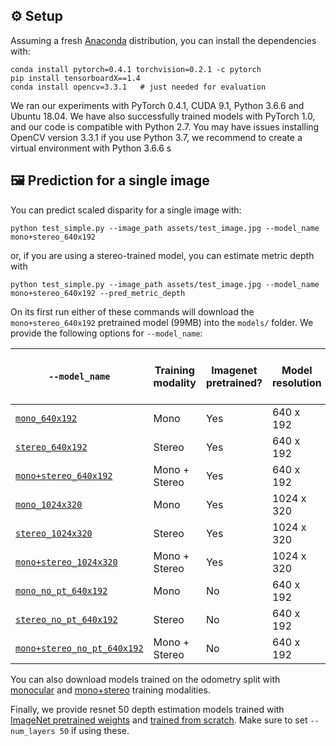 ## ⚙️ Setup

Assuming a fresh [Anaconda](https://www.anaconda.com/download/) distribution, you can install the dependencies with:
```shell
conda install pytorch=0.4.1 torchvision=0.2.1 -c pytorch
pip install tensorboardX==1.4
conda install opencv=3.3.1   # just needed for evaluation
```
We ran our experiments with PyTorch 0.4.1, CUDA 9.1, Python 3.6.6 and Ubuntu 18.04.
We have also successfully trained models with PyTorch 1.0, and our code is compatible with Python 2.7. You may have issues installing OpenCV version 3.3.1 if you use Python 3.7, we recommend to create a virtual environment with Python 3.6.6 s

<!-- We recommend using a [conda environment](https://conda.io/docs/user-guide/tasks/manage-environments.html) to avoid dependency conflicts.

We also recommend using `pillow-simd` instead of `pillow` for faster image preprocessing in the dataloaders. -->


## 🖼️ Prediction for a single image

You can predict scaled disparity for a single image with:

```shell
python test_simple.py --image_path assets/test_image.jpg --model_name mono+stereo_640x192
```

or, if you are using a stereo-trained model, you can estimate metric depth with

```shell
python test_simple.py --image_path assets/test_image.jpg --model_name mono+stereo_640x192 --pred_metric_depth
```

On its first run either of these commands will download the `mono+stereo_640x192` pretrained model (99MB) into the `models/` folder.
We provide the following  options for `--model_name`:

| `--model_name`          | Training modality | Imagenet pretrained? | Model resolution  | KITTI abs. rel. error |  delta < 1.25  |
|-------------------------|-------------------|--------------------------|-----------------|------|----------------|
| [`mono_640x192`](https://storage.googleapis.com/niantic-lon-static/research/monodepth2/mono_640x192.zip)          | Mono              | Yes | 640 x 192                | 0.115                 | 0.877          |
| [`stereo_640x192`](https://storage.googleapis.com/niantic-lon-static/research/monodepth2/stereo_640x192.zip)        | Stereo            | Yes | 640 x 192                | 0.109                 | 0.864          |
| [`mono+stereo_640x192`](https://storage.googleapis.com/niantic-lon-static/research/monodepth2/mono%2Bstereo_640x192.zip)   | Mono + Stereo     | Yes | 640 x 192                | 0.106                 | 0.874          |
| [`mono_1024x320`](https://storage.googleapis.com/niantic-lon-static/research/monodepth2/mono_1024x320.zip)         | Mono              | Yes | 1024 x 320               | 0.115                 | 0.879          |
| [`stereo_1024x320`](https://storage.googleapis.com/niantic-lon-static/research/monodepth2/stereo_1024x320.zip)       | Stereo            | Yes | 1024 x 320               | 0.107                 | 0.874          |
| [`mono+stereo_1024x320`](https://storage.googleapis.com/niantic-lon-static/research/monodepth2/mono%2Bstereo_1024x320.zip)  | Mono + Stereo     | Yes | 1024 x 320               | 0.106                 | 0.876          |
| [`mono_no_pt_640x192`](https://storage.googleapis.com/niantic-lon-static/research/monodepth2/mono_no_pt_640x192.zip)          | Mono              | No | 640 x 192                | 0.132                 | 0.845          |
| [`stereo_no_pt_640x192`](https://storage.googleapis.com/niantic-lon-static/research/monodepth2/stereo_no_pt_640x192.zip)        | Stereo            | No | 640 x 192                | 0.130                 | 0.831          |
| [`mono+stereo_no_pt_640x192`](https://storage.googleapis.com/niantic-lon-static/research/monodepth2/mono%2Bstereo_no_pt_640x192.zip)   | Mono + Stereo     | No | 640 x 192                | 0.127                 | 0.836          |

You can also download models trained on the odometry split with [monocular](https://storage.googleapis.com/niantic-lon-static/research/monodepth2/mono_odom_640x192.zip) and [mono+stereo](https://storage.googleapis.com/niantic-lon-static/research/monodepth2/mono%2Bstereo_odom_640x192.zip) training modalities.

Finally, we provide resnet 50 depth estimation models trained with [ImageNet pretrained weights](https://storage.googleapis.com/niantic-lon-static/research/monodepth2/mono_resnet50_640x192.zip) and [trained from scratch](https://storage.googleapis.com/niantic-lon-static/research/monodepth2/mono_resnet50_no_pt_640x192.zip).
Make sure to set `--num_layers 50` if using these.

